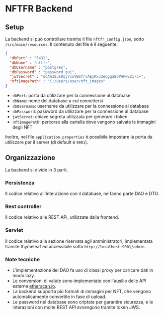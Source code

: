 # NFTFR Backend

## Setup

La backend si può controllare tramite il file `nftfr_config.json`, sotto `/src/main/resources`. Il contenuto del file è il seguente:

```json
{
  "dbPort" : "5432",
  "dbName" : "nftfr",
  "dbUsername" : "postgres",
  "dbPassword" : "password_qui",
  "jwtSecret" : "odAh38us0qj7coVBSfrvAEyKxJ2ecgqa8oPAPwvZi/c=",
  "nftImagePath" : "C:/Users/user/nft_images"
}
```

- `dbPort`: porta da utilizzare per la connessione al database
- `dbName`: nome del database a cui connettersi
- `dbUsername`: username da utilizzare per la connessione al database
- `dbPassword`: password da utilizzare per la connessione al database
- `jwtSecret`: chiave segreta utilizzata per generare i token
- `nftImagePath`: percorso alla cartella dove vengono salvate le immagini degli NFT

Inoltre, nel file `application.properties` è possibile impostare la porta da utilizzare per il server (di default è `9001`).

## Organizzazione

La backend si divide in 3 parti.

### Persistenza

Il codice relativo all'interazione con il database, ne fanno parte DAO e DTO.

### Rest controller

Il codice relativo alle REST API, utilizzate dalla frontend.

### Servlet

Il codice relativo alla sezione riservata agli amministratori, implementata tramite thymeleaf ed accessibile sotto `http://localhost:9001/admin`.

### Note tecniche

- L'implementazione dei DAO fa uso di classi proxy per caricare dati in modo lazy.
- Le conversioni di valute sono implementate con l'ausilio delle API esterne [etherscan.io](https://etherscan.io/).
- La backend supporta più formati di immagini per NFT, che vengono automaticamente convertite in fase di upload.
- Le password nel database sono criptate per garantire sicurezza, e le interazioni con molte REST API avvengono tramite token JWS.